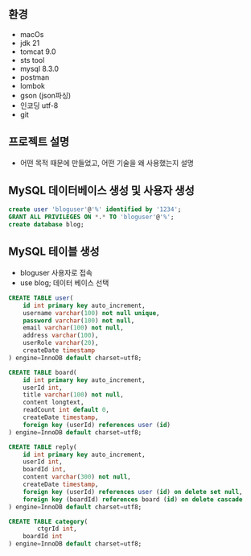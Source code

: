 ## 환경

- macOs
- jdk 21
- tomcat 9.0
- sts tool
- mysql 8.3.0
- postman
- lombok
- gson (json파싱)
- 인코딩 utf-8
- git

## 프로젝트 설명
- 어떤 목적 때문에 만들었고, 어떤 기술을 왜 사용했는지 설명

## MySQL 데이터베이스 생성 및 사용자 생성

```sql
create user 'bloguser'@'%' identified by '1234';
GRANT ALL PRIVILEGES ON *.* TO 'bloguser'@'%';
create database blog;
```

## MySQL 테이블 생성

- bloguser 사용자로 접속
- use blog; 데이터 베이스 선택

```sql
CREATE TABLE user(
    id int primary key auto_increment,
    username varchar(100) not null unique,
    password varchar(100) not null,
    email varchar(100) not null,
    address varchar(100),
    userRole varchar(20),
    createDate timestamp
) engine=InnoDB default charset=utf8;

CREATE TABLE board(
    id int primary key auto_increment,
    userId int,
    title varchar(100) not null,
    content longtext,
    readCount int default 0,
    createDate timestamp,
    foreign key (userId) references user (id)
) engine=InnoDB default charset=utf8;

CREATE TABLE reply(
    id int primary key auto_increment,
    userId int,
    boardId int,
    content varchar(300) not null,
    createDate timestamp,
    foreign key (userId) references user (id) on delete set null,
    foreign key (boardId) references board (id) on delete cascade
) engine=InnoDB default charset=utf8;

CREATE TABLE category(
		ctgrId int,
    boardId int
) engine=InnoDB default charset=utf8;
```